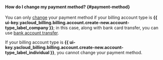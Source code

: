 #### How do I change my payment method? {#payment-method}

You can only [change](../operations/change-payment-method.md) your payment method if your billing account type is **{{ ui-key.yacloud_billing.billing.account.create-new.account-type_label_company }}**; in this case, along with bank card transfer, you can use [bank account transfer](../payment/payment-methods-business.md).


If your billing account type is **{{ ui-key.yacloud_billing.billing.account.create-new.account-type_label_individual }}**, you cannot change your payment method.